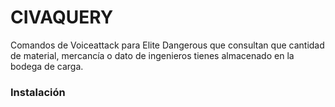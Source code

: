 # CIVAQUERY
Comandos de Voiceattack para Elite Dangerous que consultan que cantidad de material, mercancía o dato de ingenieros tienes 
almacenado en la bodega de carga.

### Instalación
